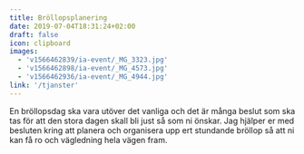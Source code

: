 ```yaml
---
title: Bröllopsplanering
date: 2019-07-04T18:31:24+02:00
draft: false
icon: clipboard
images:
  - 'v1566462839/ia-event/_MG_3323.jpg'
  - 'v1566462898/ia-event/_MG_4573.jpg'
  - 'v1566462936/ia-event/_MG_4944.jpg'
link: '/tjanster'
---
```


En bröllopsdag ska vara utöver det vanliga och det är många beslut som ska tas
för att den stora dagen skall bli just så som ni önskar. Jag hjälper er med
besluten kring att planera och organisera upp ert stundande bröllop så att ni
kan få ro och vägledning hela vägen fram.
